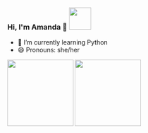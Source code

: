 ### Hi, I'm Amanda 🌸 <img src="https://media.giphy.com/media/mGcNjsfWAjY5AEZNw6/giphy.gif" width="50"></h2>

- 🌱 I’m currently learning Python
- 😄 Pronouns: she/her

<div>
  <a href="https://github.com/mandamg">
  <img align="left" img height="150em" src="https://bad-apple-github-readme.vercel.app/api?show_bg=1&username=mandamg&theme=dracula&show_icons=true"/>
  <img align="rigth" img height="150em" src="https://github-readme-stats.vercel.app/api/top-langs/?username=mandamg&layout=compact&theme=dracula"/>
    </div>
